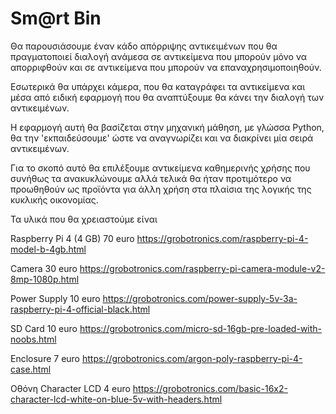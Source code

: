 # Sm@rt Bin

Θα  παρουσιάσουμε έναν κάδο απόρριψης αντικειμένων που θα πραγματοποιεί διαλογή ανάμεσα σε αντικείμενα που μπορούν μόνο να απορριφθούν και σε αντικείμενα που μπορούν να επαναχρησιμοποιηθούν.

Εσωτερικά θα υπάρχει κάμερα, που θα καταγράφει τα αντικείμενα και μέσα από ειδική εφαρμογή που θα αναπτύξουμε θα κάνει την διαλογή των αντικειμένων.

Η εφαρμογή αυτή θα βασίζεται στην μηχανική μάθηση, με γλώσσα Python, θα την 'εκπαιδεύσουμε' ώστε να αναγνωρίζει και να διακρίνει μία σειρά αντικειμένων.

Για το σκοπό αυτό θα επιλέξουμε αντικείμενα καθημερινής χρήσης που συνήθως τα ανακυκλώνουμε αλλά τελικά θα ήταν προτιμότερο να προωθηθούν ως προϊόντα για άλλη χρήση στα πλαίσια της λογικής της κυκλικής οικονομίας.

Τα υλικά που θα χρειαστούμε είναι

Raspberry Pi 4 (4 GB) 70 euro
https://grobotronics.com/raspberry-pi-4-model-b-4gb.html

Camera 30 euro
https://grobotronics.com/raspberry-pi-camera-module-v2-8mp-1080p.html

Power Supply 10 euro
https://grobotronics.com/power-supply-5v-3a-raspberry-pi-4-official-black.html

SD Card 10 euro
https://grobotronics.com/micro-sd-16gb-pre-loaded-with-noobs.html

Enclosure 7 euro
https://grobotronics.com/argon-poly-raspberry-pi-4-case.html

Οθόνη Character LCD 4 euro
https://grobotronics.com/basic-16x2-character-lcd-white-on-blue-5v-with-headers.html
